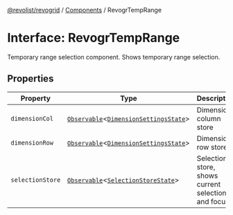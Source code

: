 [@revolist/revogrid](README.md) / [Components](Namespace.Components.md) / RevogrTempRange

# Interface: RevogrTempRange

Temporary range selection component. Shows temporary range selection.

## Properties

| Property | Type | Description | Defined in |
| ------ | ------ | ------ | ------ |
| `dimensionCol` | [`Observable`](TypeAlias.Observable.md)\<[`DimensionSettingsState`](Interface.DimensionSettingsState.md)\> | Dimension column store | [src/components.d.ts:651](https://github.com/revolist/revogrid/blob/1d7f63e049242097564b7da6ec33fe3875543951/src/components.d.ts#L651) |
| `dimensionRow` | [`Observable`](TypeAlias.Observable.md)\<[`DimensionSettingsState`](Interface.DimensionSettingsState.md)\> | Dimension row store | [src/components.d.ts:655](https://github.com/revolist/revogrid/blob/1d7f63e049242097564b7da6ec33fe3875543951/src/components.d.ts#L655) |
| `selectionStore` | [`Observable`](TypeAlias.Observable.md)\<[`SelectionStoreState`](TypeAlias.SelectionStoreState.md)\> | Selection store, shows current selection and focus | [src/components.d.ts:659](https://github.com/revolist/revogrid/blob/1d7f63e049242097564b7da6ec33fe3875543951/src/components.d.ts#L659) |
